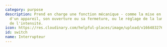 ```yaml
---
category: purpose
description: Prend en charge une fonction mécanique - comme la mise en marche ou l'arrêt
  d'un appareil, son ouverture ou sa fermeture, ou le réglage de la luminosité et
  de l'intensité.
icon: https://res.cloudinary.com/helpful-places/image/upload/v1664832769/dtpr-icons/purpose/toggle_avgoxl.svg
id: switch
name: Interrupteur
---
```

